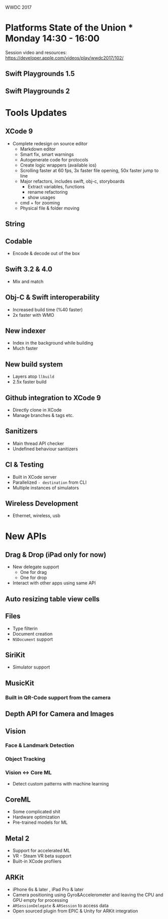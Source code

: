 WWDC 2017

# Platforms State of the Union * Monday 14:30 - 16:00
Session video and resources: https://developer.apple.com/videos/play/wwdc2017/102/

## Swift Playgrounds 1.5
## Swift Playgrounds 2

# Tools Updates

## XCode 9
  - Complete redesign on source editor
    - Markdown editor
    - Smart fix, smart warnings
    - Autogenerate code for protocols
    - Create logic wrappers (available ios)
    - Scrolling faster at 60 fps, 3x faster file opening, 50x faster jump to line
    - Major refactors, includes swift, obj-c, storyboards
      - Extract variables, functions
      - rename refactoring
      - show usages
    - cmd + for zooming
    - Physical file & folder moving
## String
## Codable
  - Encode & decode out of the box
## Swift 3.2 & 4.0
  - Mix and match
## Obj-C & Swift interoperability
  - Increased build time (%40 faster)
  - 2x faster with WMO
## New indexer
  - Index in the background while building
  - Much faster
## New build system
  - Layers atop `llbuild`
  - 2.5x faster build
## Github integration to XCode 9
  - Directly clone in XCode
  - Manage branches & tags etc.
## Sanitizers
  - Main thread API checker
  - Undefined behaviour sanitizers
## CI & Testing
  - Built in XCode server
  - Parallelized `- destination` from CLI
  - Multiple instances of simulators
## Wireless Development
  - Ethernet, wireless, usb

# New APIs

## Drag & Drop (iPad only for now)
  - New delegate support
    - One for drag
    - One for drop
  - Interact with other apps using same API

## Auto resizing table view cells

## Files
  - Type filterin
  - Document creation
  - `NSDocument` support

## SiriKit
  - Simulator support
## MusicKit

### Built in QR-Code support from the camera

## Depth API for Camera and Images

## Vision
### Face & Landmark Detection
### Object Tracking
### Vision <-> Core ML
  - Detect custom patterns with machine learning

## CoreML
  - Some complicated shit
  - Hardware optimization
  - Pre-trained models for ML

## Metal 2
  - Support for accelerated ML
  - VR - Steam VR beta support
  - Built-in XCode profilers

## ARKit
  - iPhone 6s & later , iPad Pro & later
  - Camera positioning using Gyro&Accelerometer and leaving the CPU and GPU empty for processing
  - `ARSessionDelegate` & `ARSession` to access data
  - Open sourced plugin from EPIC & Unity for ARKit integration
